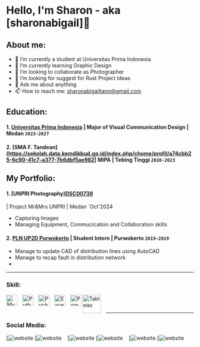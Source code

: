 # Hello, I'm Sharon - aka [sharonabigail]👋
## About me:
- 🔭 I’m currently a student at Universitas Prima Indonesia
- 🌱 I’m currently learning Graphic Design
- 👯 I’m looking to collaborate as Photographer
- 🤔 I’m looking for suggest for Rust Project Ideas
- 💬 Ask me about anything
- 📫 How to reach me: sharonabigailtann@gmail.com

## Education:
#### 1. [Universitas Prima Indonesia](https://unprimdn.ac.id/) | Major of Visual Communication Design | Medan `2023-2027`
#### 2. [SMA F. Tandean](https://sekolah.data.kemdikbud.go.id/index.php/chome/profil/a74cbb25-6c90-41c7-a377-7b6dbf5ae982| MIPA | Tebing Tinggi `2020-2023`

## My Portfolio:
#### 1. [UNPRI Photography)[DSC00739](https://github.com/user-attachments/assets/e6cba935-20bf-4eec-9d3b-7d38513fde70)
| Project Mr&Mrs UNPRI | Medan `Oct'2024
   - Capturing Images 
   - Managing Equipment, Commucication and Collaboration skills
#### 2. [PLN UP2D Purwokerto](https://portal.pln.co.id) | Student Intern | Purwokerto `2019-2019`
   - Manage to update CAD of distribution lines using AutoCAD
   - Manage to recap fault in distribution network
   - 
---

### Skill:

[<img align="left" alt="MySQL" width="30px" src="https://cdn.jsdelivr.net/gh/devicons/devicon/icons/mysql/mysql-original.svg" style="padding-right:10px;" />][webdev]
[<img align="left" alt="Python" width="30px" src="https://upload.wikimedia.org/wikipedia/commons/thumb/c/c3/Python-logo-notext.svg/110px-Python-logo-notext.svg.png?20100317150552" style="padding-right:10px;" />][webdev]
[<img align="left" alt="Pycharm" width="30px" src="https://upload.wikimedia.org/wikipedia/commons/thumb/1/1d/PyCharm_Icon.svg/220px-PyCharm_Icon.svg.png" style="padding-right:10px;" />][webdev]
[<img align="left" alt="Excel" width="30px" src="https://is2-ssl.mzstatic.com/image/thumb/Purple126/v4/a8/fd/5a/a8fd5a84-c6f1-355f-3b9f-6e86598efaa3/XCEL.png/1200x630bb.png" style="padding-right:10px;" />][webdev]
[<img align="left" alt="Power BI" width="30px" src="https://powerbi.microsoft.com/pictures/application-logos/svg/powerbi.svg" style="padding-right:0px;" />][webdev]
[<img align="left" alt="Tableau" width="50px" src="https://logos-world.net/wp-content/uploads/2021/10/Tableau-Symbol.png" style="padding-right:10px;" />][webdev]

<br />
<br />

---
### Social Media:
[![website](https://twitter.com/sharonabigail-light-mode-only)
[![website](https://twitter.com/sharonabigail-dark-mode-only)
&nbsp;&nbsp;
[![website](https://www.linkedin.com/in/sharonabigail-light-mode-only)
[![website](https://www.linkedin.com/in/sharonabigail-dark-mode-only)
&nbsp;&nbsp;
[![website](https://instagram.com/sharonabigail-light-mode-only)
[![website](https://instagram.com/sharonabigail-dark-mode-only)



[webdev]: https://github.com/sharonabigail/sharonabigail

